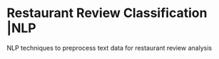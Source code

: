 # Restaurant Review Classification |NLP
NLP techniques to preprocess text data for restaurant review analysis

